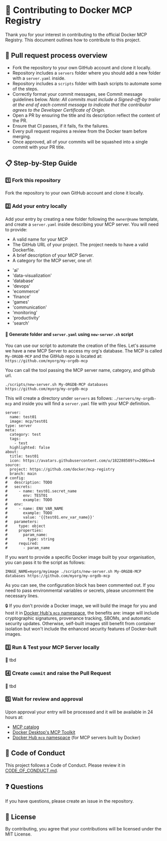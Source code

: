 # 🤝 Contributing to Docker MCP Registry
Thank you for your interest in contributing to the official Docker MCP Registry.
This document outlines how to contribute to this project.

## 🔄 Pull request process overview
- Fork the repository to your own GitHub account and clone it locally.
- Repository includes a `servers` folder where you should add a new folder with a `server.yaml` inside.
- Repository includes a `scripts` folder with bash scripts to automate some of the steps.
- Correctly format your commit messages, see Commit message guidelines below. _Note: All commits must include a Signed-off-by trailer at the end of each commit message to indicate that the contributor agrees to the Developer Certificate of Origin._
- Open a PR by ensuring the title and its description reflect the content of the PR.
- Ensure that CI passes, if it fails, fix the failures.
- Every pull request requires a review from the Docker team before merging.
- Once approved, all of your commits will be squashed into a single commit with your PR title.

## 📋 Step-by-Step Guide
### 1️⃣ Fork this repository
Fork the repository to your own GitHub account and clone it locally.

### 2️⃣ Add your entry locally
Add your entry by creating a new folder following the `owner@name` template, and create a `server.yaml` inside describing your MCP server. You will need to provide:
- A valid name for your MCP
- The GitHub URL of your project. The project needs to have a valid Dockerfile.
- A brief description of your MCP Server.
- A category for the MCP server, one of:
* 'ai'
* 'data-visualization'
* 'database'
* 'devops'
* 'ecommerce'
* 'finance'
* 'games'
* 'communication'
* 'monitoring'
* 'productivity'
* 'search'

#### 🚀 Generate folder and `server.yaml` using `new-server.sh` script
You can use our script to automate the creation of the files. Let's assume we have a new MCP Server to access my org's database. The MCP is called `My-ORGDB-MCP` and the GitHub repo is located at: `https://github.com/myorg/my-orgdb-mcp`

You can call the tool passing the MCP server name, category, and github url. 

```
./scripts/new-server.sh My-ORGDB-MCP databases https://github.com/myorg/my-orgdb-mcp
```

This will create a directory under `servers` as follows: `./servers/my-orgdb-mcp` and inside you will find a `server.yaml` file with your MCP definition.

```
server:
  name: test01
  image: mcp/test01
type: server
meta:
  category: test
  tags:
    - test
  highlighted: false
about:
  title: test01
  icon: https://avatars.githubusercontent.com/u/182288589?s=200&v=4
source:
  project: https://github.com/docker/mcp-registry
  branch: main
# config:
#   description: TODO
#   secrets:
#     - name: test01.secret_name
#       env: TEST01
#       example: TODO
#   env:
#     - name: ENV_VAR_NAME
#       example: TODO
#       value: '{{test01.env_var_name}}'
#   parameters:
#     type: object
#     properties:
#       param_name:
#         type: string
#     required:
#       - param_name
```

If you want to provide a specific Docker image built by your organisation, you can pass it to the script as follows:

```
IMAGE_NAME=myorg/myimage ./scripts/new-server.sh My-ORGDB-MCP databases https://github.com/myorg/my-orgdb-mcp
```

As you can see, the configuration block has been commented out. If you need to pass environmental variables or secrets, please uncomment the necessary lines.

🔒 If you don't provide a Docker image, we will build the image for you and host it in [Docker Hub's `mcp` namespace](https://hub.docker.com/u/mcp), the benefits are: image will include cryptographic signatures, provenance tracking, SBOMs, and automatic security updates. Otherwise, self-built images still benefit from container isolation but won't include the enhanced security features of Docker-built images.

### 3️⃣ Run & Test your MCP Server locally
🚧 tbd

### 4️⃣ Create `commit` and raise the Pull Request
🚧 tbd

### 5️⃣ Wait for review and approval
Upon approval your entry will be processed and it will be available in 24 hours at: 
- [MCP catalog](https://hub.docker.com/mcp) 
- [Docker Desktop's MCP Toolkit](https://www.docker.com/products/docker-desktop/) 
- [Docker Hub `mcp` namespace](https://hub.docker.com/u/mcp) (for MCP servers built by Docker)


## 📜 Code of Conduct

This project follows a Code of Conduct. Please review it in
[CODE_OF_CONDUCT.md](CODE_OF_CONDUCT.md).

## ❓ Questions

If you have questions, please create an issue in the repository.

## 📄 License

By contributing, you agree that your contributions will be licensed under the MIT License.
